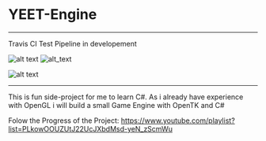﻿# YEET-Engine

-----------------------------
Travis CI Test Pipeline in developement

![alt text](https://travis-ci.com/MichaelKirsch/YEET-Engine.svg?branch=master) ![alt_text](https://img.shields.io/github/last-commit/michaelkirsch/YEET-Engine)

![alt text](https://img.shields.io/youtube/channel/views/UCA5_qbCO_WvQnKJLMUjxDdQ?style=social)


-----------------------------

This is fun side-project for me to learn C#. As i already have experience with OpenGL i will build a small Game Engine with OpenTK and C#

Folow the Progress of the Project: https://www.youtube.com/playlist?list=PLkowOOUZUtJ22UcJXbdMsd-yeN_zScmWu